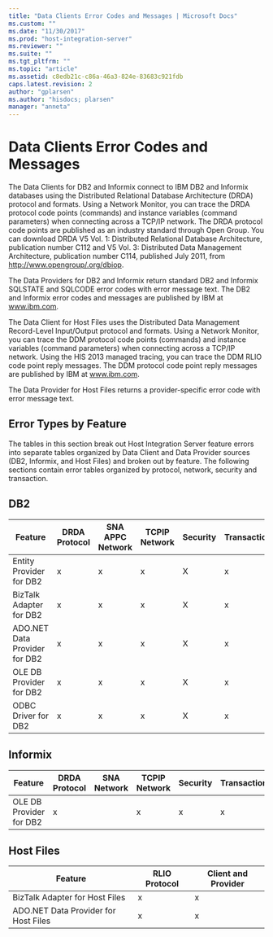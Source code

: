 ```yaml
---
title: "Data Clients Error Codes and Messages | Microsoft Docs"
ms.custom: ""
ms.date: "11/30/2017"
ms.prod: "host-integration-server"
ms.reviewer: ""
ms.suite: ""
ms.tgt_pltfrm: ""
ms.topic: "article"
ms.assetid: c8edb21c-c86a-46a3-824e-83683c921fdb
caps.latest.revision: 2
author: "gplarsen"
ms.author: "hisdocs; plarsen"
manager: "anneta"
---
```

# Data Clients Error Codes and Messages
The Data Clients for DB2 and Informix connect to IBM DB2 and Informix databases using the Distributed Relational Database Architecture (DRDA) protocol and formats. Using a Network Monitor, you can trace the DRDA protocol code points (commands) and instance variables (command parameters) when connecting across a TCP/IP network. The DRDA protocol code points are published as an industry standard through Open Group. You can download DRDA V5 Vol. 1: Distributed Relational Database Architecture, publication number C112 and V5 Vol. 3: Distributed Data Management Architecture, publication number C114, published July 2011, from http://www.opengroup/.org/dbiop.  
  
 The Data Providers for DB2 and Informix return standard DB2 and Informix SQLSTATE and SQLCODE error codes with error message text. The DB2 and Informix error codes and messages are published by IBM at www.ibm.com.  
  
 The Data Client for Host Files uses the Distributed Data Management Record-Level Input/Output protocol and formats. Using a Network Monitor, you can trace the DDM protocol code points (commands) and instance variables (command parameters) when connecting across a TCP/IP network. Using the HIS 2013 managed tracing, you can trace the DDM RLIO code point reply messages. The DDM protocol code point reply messages are published by IBM at www.ibm.com.  
  
 The Data Provider for Host Files returns a provider-specific error code with error message text.  
  
## Error Types by Feature  
 The tables in this section break out Host Integration Server feature errors into separate tables organized by Data Client and Data Provider sources (DB2, Informix, and Host Files) and broken out by feature. The following sections contain error tables organized by protocol, network, security and transaction.  
  
## DB2  
  
|Feature|DRDA Protocol|SNA APPC Network|TCPIP Network|Security|Transaction|  
|-------------|-------------------|----------------------|-------------------|--------------|-----------------|  
|Entity Provider for DB2|x|x|x|X|x|  
|BizTalk Adapter for DB2|x|x|x|X|x|  
|ADO.NET Data Provider for DB2|x|x|x|X|x|  
|OLE DB Provider for DB2|x|x|x|X|x|  
|ODBC Driver for DB2|x|x|x|X|x|  
  
## Informix  
  
|Feature|DRDA Protocol|SNA Network|TCPIP Network|Security|Transaction|  
|-------------|-------------------|-----------------|-------------------|--------------|-----------------|  
|OLE DB Provider for DB2|x||x|x|x|  
  
## Host Files  
  
|Feature|RLIO Protocol|Client and Provider|  
|-------------|-------------------|-------------------------|  
|BizTalk Adapter for Host Files|x|x|  
|ADO.NET Data Provider for Host Files|x|x|